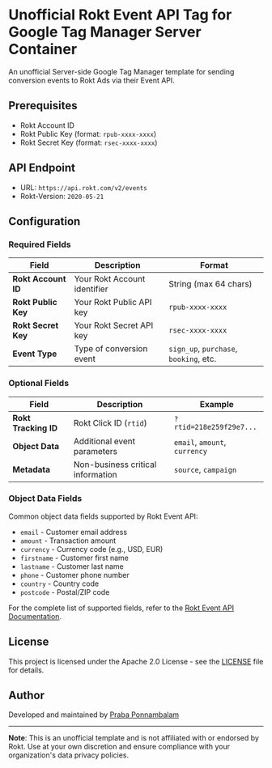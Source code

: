 # Unofficial Rokt Event API Tag for Google Tag Manager Server Container

An unofficial Server-side Google Tag Manager template for sending conversion events to Rokt Ads via their Event API.

## Prerequisites

- Rokt Account ID
- Rokt Public Key (format: `rpub-xxxx-xxxx`)
- Rokt Secret Key (format: `rsec-xxxx-xxxx`)

## API Endpoint

- URL: `https://api.rokt.com/v2/events`
- Rokt-Version: `2020-05-21`

## Configuration

### Required Fields

| Field               | Description                  | Format                                 |
| ------------------- | ---------------------------- | -------------------------------------- |
| **Rokt Account ID** | Your Rokt Account identifier | String (max 64 chars)                  |
| **Rokt Public Key** | Your Rokt Public API key     | `rpub-xxxx-xxxx`                       |
| **Rokt Secret Key** | Your Rokt Secret API key     | `rsec-xxxx-xxxx`                       |
| **Event Type**      | Type of conversion event     | `sign_up`, `purchase`, `booking`, etc. |

### Optional Fields

| Field                | Description                       | Example                       |
| -------------------- | --------------------------------- | ----------------------------- |
| **Rokt Tracking ID** | Rokt Click ID (`rtid`)            | `?rtid=218e259f29e7...`       |
| **Object Data**      | Additional event parameters       | `email`, `amount`, `currency` |
| **Metadata**         | Non-business critical information | `source`, `campaign`          |

### Object Data Fields

Common object data fields supported by Rokt Event API:

- `email` - Customer email address
- `amount` - Transaction amount
- `currency` - Currency code (e.g., USD, EUR)
- `firstname` - Customer first name
- `lastname` - Customer last name
- `phone` - Customer phone number
- `country` - Country code
- `postcode` - Postal/ZIP code

For the complete list of supported fields, refer to the [Rokt Event API Documentation](https://docs.rokt.com/developers/api-reference/event-api).

## License

This project is licensed under the Apache 2.0 License - see the [LICENSE](https://github.com/gtm-templates-praba/rokt-event-api/blob/main/LICENSE) file for details.

## Author

Developed and maintained by [Praba Ponnambalam](https://prabapro.me/)

<hr>

**Note**: This is an unofficial template and is not affiliated with or endorsed by Rokt. Use at your own discretion and ensure compliance with your organization's data privacy policies.
